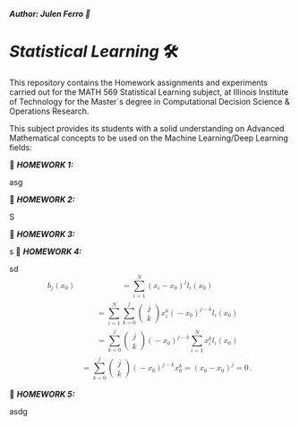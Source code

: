 ***Author: Julen Ferro 🚗***

# ***_Statistical Learning_*** 🛠️

This repository contains the Homework assignments and experiments carried out for the MATH 569 Statistical Learning subject, at Illinois Institute of Technology for the Master´s degree in Computational Decision Science & Operations Research.

This subject provides its students with a solid understanding on Advanced Mathematical concepts to be used on the Machine Learning/Deep Learning fields:

📁 ***_HOMEWORK 1:_***

asg

📁 ***_HOMEWORK 2:_***

S

📁 ***_HOMEWORK 3:_***

s
📁 ***_HOMEWORK 4:_***

sd
<math xmlns="http://www.w3.org/1998/Math/MathML" display="block">
  <mtable displaystyle="true" columnalign="right left" columnspacing="0em" rowspacing="3pt">
    <mtr>
      <mtd>
        <msub>
          <mi>b</mi>
          <mrow data-mjx-texclass="ORD">
            <mi>j</mi>
          </mrow>
        </msub>
        <mrow data-mjx-texclass="INNER">
          <mo data-mjx-texclass="OPEN">(</mo>
          <msub>
            <mi>x</mi>
            <mrow data-mjx-texclass="ORD">
              <mn>0</mn>
            </mrow>
          </msub>
          <mo data-mjx-texclass="CLOSE">)</mo>
        </mrow>
      </mtd>
      <mtd>
        <mi></mi>
        <mo>=</mo>
        <munderover>
          <mo data-mjx-texclass="OP">&#x2211;</mo>
          <mrow data-mjx-texclass="ORD">
            <mi>i</mi>
            <mo>=</mo>
            <mn>1</mn>
          </mrow>
          <mrow data-mjx-texclass="ORD">
            <mi>N</mi>
          </mrow>
        </munderover>
        <msup>
          <mrow data-mjx-texclass="INNER">
            <mo data-mjx-texclass="OPEN">(</mo>
            <msub>
              <mi>x</mi>
              <mrow data-mjx-texclass="ORD">
                <mi>i</mi>
              </mrow>
            </msub>
            <mo>&#x2212;</mo>
            <msub>
              <mi>x</mi>
              <mrow data-mjx-texclass="ORD">
                <mn>0</mn>
              </mrow>
            </msub>
            <mo data-mjx-texclass="CLOSE">)</mo>
          </mrow>
          <mrow data-mjx-texclass="ORD">
            <mi>j</mi>
          </mrow>
        </msup>
        <msub>
          <mi>l</mi>
          <mrow data-mjx-texclass="ORD">
            <mi>i</mi>
          </mrow>
        </msub>
        <mrow data-mjx-texclass="INNER">
          <mo data-mjx-texclass="OPEN">(</mo>
          <msub>
            <mi>x</mi>
            <mrow data-mjx-texclass="ORD">
              <mn>0</mn>
            </mrow>
          </msub>
          <mo data-mjx-texclass="CLOSE">)</mo>
        </mrow>
      </mtd>
    </mtr>
    <mtr>
      <mtd></mtd>
      <mtd>
        <mi></mi>
        <mo>=</mo>
        <munderover>
          <mo data-mjx-texclass="OP">&#x2211;</mo>
          <mrow data-mjx-texclass="ORD">
            <mi>i</mi>
            <mo>=</mo>
            <mn>1</mn>
          </mrow>
          <mrow data-mjx-texclass="ORD">
            <mi>N</mi>
          </mrow>
        </munderover>
        <munderover>
          <mo data-mjx-texclass="OP">&#x2211;</mo>
          <mrow data-mjx-texclass="ORD">
            <mi>k</mi>
            <mo>=</mo>
            <mn>0</mn>
          </mrow>
          <mrow data-mjx-texclass="ORD">
            <mi>j</mi>
          </mrow>
        </munderover>
        <mrow data-mjx-texclass="INNER">
          <mo data-mjx-texclass="OPEN">(</mo>
          <mtable columnspacing="1em" rowspacing="4pt">
            <mtr>
              <mtd>
                <mi>j</mi>
              </mtd>
            </mtr>
            <mtr>
              <mtd>
                <mi>k</mi>
              </mtd>
            </mtr>
          </mtable>
          <mo data-mjx-texclass="CLOSE">)</mo>
        </mrow>
        <msubsup>
          <mi>x</mi>
          <mrow data-mjx-texclass="ORD">
            <mi>i</mi>
          </mrow>
          <mrow data-mjx-texclass="ORD">
            <mi>k</mi>
          </mrow>
        </msubsup>
        <msup>
          <mrow data-mjx-texclass="INNER">
            <mo data-mjx-texclass="OPEN">(</mo>
            <mo>&#x2212;</mo>
            <msub>
              <mi>x</mi>
              <mrow data-mjx-texclass="ORD">
                <mn>0</mn>
              </mrow>
            </msub>
            <mo data-mjx-texclass="CLOSE">)</mo>
          </mrow>
          <mrow data-mjx-texclass="ORD">
            <mi>j</mi>
            <mo>&#x2212;</mo>
            <mi>k</mi>
          </mrow>
        </msup>
        <msub>
          <mi>l</mi>
          <mrow data-mjx-texclass="ORD">
            <mi>i</mi>
          </mrow>
        </msub>
        <mrow data-mjx-texclass="INNER">
          <mo data-mjx-texclass="OPEN">(</mo>
          <msub>
            <mi>x</mi>
            <mrow data-mjx-texclass="ORD">
              <mn>0</mn>
            </mrow>
          </msub>
          <mo data-mjx-texclass="CLOSE">)</mo>
        </mrow>
      </mtd>
    </mtr>
    <mtr>
      <mtd></mtd>
      <mtd>
        <mi></mi>
        <mo>=</mo>
        <munderover>
          <mo data-mjx-texclass="OP">&#x2211;</mo>
          <mrow data-mjx-texclass="ORD">
            <mi>k</mi>
            <mo>=</mo>
            <mn>0</mn>
          </mrow>
          <mrow data-mjx-texclass="ORD">
            <mi>j</mi>
          </mrow>
        </munderover>
        <mrow data-mjx-texclass="INNER">
          <mo data-mjx-texclass="OPEN">(</mo>
          <mtable columnspacing="1em" rowspacing="4pt">
            <mtr>
              <mtd>
                <mi>j</mi>
              </mtd>
            </mtr>
            <mtr>
              <mtd>
                <mi>k</mi>
              </mtd>
            </mtr>
          </mtable>
          <mo data-mjx-texclass="CLOSE">)</mo>
        </mrow>
        <msup>
          <mrow data-mjx-texclass="INNER">
            <mo data-mjx-texclass="OPEN">(</mo>
            <mo>&#x2212;</mo>
            <msub>
              <mi>x</mi>
              <mrow data-mjx-texclass="ORD">
                <mn>0</mn>
              </mrow>
            </msub>
            <mo data-mjx-texclass="CLOSE">)</mo>
          </mrow>
          <mrow data-mjx-texclass="ORD">
            <mi>j</mi>
            <mo>&#x2212;</mo>
            <mi>k</mi>
          </mrow>
        </msup>
        <munderover>
          <mo data-mjx-texclass="OP">&#x2211;</mo>
          <mrow data-mjx-texclass="ORD">
            <mi>i</mi>
            <mo>=</mo>
            <mn>1</mn>
          </mrow>
          <mrow data-mjx-texclass="ORD">
            <mi>N</mi>
          </mrow>
        </munderover>
        <msubsup>
          <mi>x</mi>
          <mrow data-mjx-texclass="ORD">
            <mi>i</mi>
          </mrow>
          <mrow data-mjx-texclass="ORD">
            <mi>k</mi>
          </mrow>
        </msubsup>
        <msub>
          <mi>l</mi>
          <mrow data-mjx-texclass="ORD">
            <mi>i</mi>
          </mrow>
        </msub>
        <mrow data-mjx-texclass="INNER">
          <mo data-mjx-texclass="OPEN">(</mo>
          <msub>
            <mi>x</mi>
            <mrow data-mjx-texclass="ORD">
              <mn>0</mn>
            </mrow>
          </msub>
          <mo data-mjx-texclass="CLOSE">)</mo>
        </mrow>
      </mtd>
    </mtr>
    <mtr>
      <mtd></mtd>
      <mtd>
        <mi></mi>
        <mo>=</mo>
        <munderover>
          <mo data-mjx-texclass="OP">&#x2211;</mo>
          <mrow data-mjx-texclass="ORD">
            <mi>k</mi>
            <mo>=</mo>
            <mn>0</mn>
          </mrow>
          <mrow data-mjx-texclass="ORD">
            <mi>j</mi>
          </mrow>
        </munderover>
        <mrow data-mjx-texclass="INNER">
          <mo data-mjx-texclass="OPEN">(</mo>
          <mtable columnspacing="1em" rowspacing="4pt">
            <mtr>
              <mtd>
                <mi>j</mi>
              </mtd>
            </mtr>
            <mtr>
              <mtd>
                <mi>k</mi>
              </mtd>
            </mtr>
          </mtable>
          <mo data-mjx-texclass="CLOSE">)</mo>
        </mrow>
        <msup>
          <mrow data-mjx-texclass="INNER">
            <mo data-mjx-texclass="OPEN">(</mo>
            <mo>&#x2212;</mo>
            <msub>
              <mi>x</mi>
              <mrow data-mjx-texclass="ORD">
                <mn>0</mn>
              </mrow>
            </msub>
            <mo data-mjx-texclass="CLOSE">)</mo>
          </mrow>
          <mrow data-mjx-texclass="ORD">
            <mi>j</mi>
            <mo>&#x2212;</mo>
            <mi>k</mi>
          </mrow>
        </msup>
        <msubsup>
          <mi>x</mi>
          <mrow data-mjx-texclass="ORD">
            <mn>0</mn>
          </mrow>
          <mrow data-mjx-texclass="ORD">
            <mi>k</mi>
          </mrow>
        </msubsup>
        <mo>=</mo>
        <msup>
          <mrow data-mjx-texclass="INNER">
            <mo data-mjx-texclass="OPEN">(</mo>
            <msub>
              <mi>x</mi>
              <mrow data-mjx-texclass="ORD">
                <mn>0</mn>
              </mrow>
            </msub>
            <mo>&#x2212;</mo>
            <msub>
              <mi>x</mi>
              <mrow data-mjx-texclass="ORD">
                <mn>0</mn>
              </mrow>
            </msub>
            <mo data-mjx-texclass="CLOSE">)</mo>
          </mrow>
          <mrow data-mjx-texclass="ORD">
            <mi>j</mi>
          </mrow>
        </msup>
        <mo>=</mo>
        <mn>0</mn>
        <mo>.</mo>
      </mtd>
    </mtr>
  </mtable>
</math>

📁
***_HOMEWORK 5:_***

asdg
